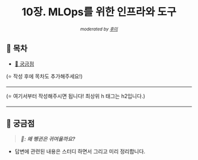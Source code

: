 <div align="center">
    <h1>10장. MLOps를 위한 인프라와 도구</h1>
    <small><i>moderated by <a href="https://github.com/opijae">후미</a></i></small>
</div>

## 📝 목차

- [🤔 궁금점](#-궁금점)

(⭐️ 작성 후에 목차도 추가해주세요!)

---

(⭐️ 여기서부터 작성해주시면 됩니다! 최상위 h 태그는 h2입니다.)

---

## 🤔 궁금점

> <strong><i>🐧: 왜 펭귄은 귀여울까요?</i></strong>

- 답변에 관련된 내용은 스터디 하면서 그리고 미리 정리합니다.
